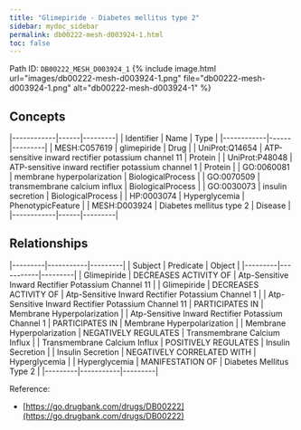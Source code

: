 ```yaml
---
title: "Glimepiride - Diabetes mellitus type 2"
sidebar: mydoc_sidebar
permalink: db00222-mesh-d003924-1.html
toc: false 
---
```



Path ID: `DB00222_MESH_D003924_1`
{% include image.html url="images/db00222-mesh-d003924-1.png" file="db00222-mesh-d003924-1.png" alt="db00222-mesh-d003924-1" %}

## Concepts

|------------|------|---------|
| Identifier | Name | Type    |
|------------|------|---------|
| MESH:C057619 | glimepiride | Drug |
| UniProt:Q14654 | ATP-sensitive inward rectifier potassium channel 11 | Protein |
| UniProt:P48048 | ATP-sensitive inward rectifier potassium channel 1 | Protein |
| GO:0060081 | membrane hyperpolarization | BiologicalProcess |
| GO:0070509 | transmembrane calcium influx | BiologicalProcess |
| GO:0030073 | insulin secretion | BiologicalProcess |
| HP:0003074 | Hyperglycemia | PhenotypicFeature |
| MESH:D003924 | Diabetes mellitus type 2 | Disease |
|------------|------|---------|

## Relationships

|---------|-----------|---------|
| Subject | Predicate | Object  |
|---------|-----------|---------|
| Glimepiride | DECREASES ACTIVITY OF | Atp-Sensitive Inward Rectifier Potassium Channel 11 |
| Glimepiride | DECREASES ACTIVITY OF | Atp-Sensitive Inward Rectifier Potassium Channel 1 |
| Atp-Sensitive Inward Rectifier Potassium Channel 11 | PARTICIPATES IN | Membrane Hyperpolarization |
| Atp-Sensitive Inward Rectifier Potassium Channel 1 | PARTICIPATES IN | Membrane Hyperpolarization |
| Membrane Hyperpolarization | NEGATIVELY REGULATES | Transmembrane Calcium Influx |
| Transmembrane Calcium Influx | POSITIVELY REGULATES | Insulin Secretion |
| Insulin Secretion | NEGATIVELY CORRELATED WITH | Hyperglycemia |
| Hyperglycemia | MANIFESTATION OF | Diabetes Mellitus Type 2 |
|---------|-----------|---------|

Reference: 
  - [https://go.drugbank.com/drugs/DB00222](https://go.drugbank.com/drugs/DB00222)
